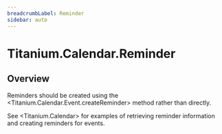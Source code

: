```yaml
---
breadcrumbLabel: Reminder
sidebar: auto
---
```


# Titanium.Calendar.Reminder

<ProxySummary/>

## Overview

Reminders should be created using the <Titanium.Calendar.Event.createReminder> method 
rather than directly.

See <Titanium.Calendar> for examples of retrieving reminder information and creating 
reminders for events.

<ApiDocs/>
